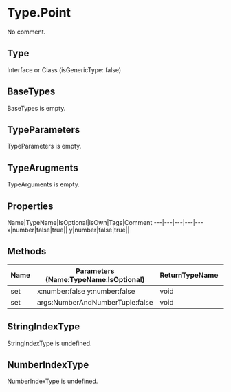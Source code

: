 # Type.Point

No comment.

## Type

Interface or Class (isGenericType: false)

## BaseTypes

BaseTypes is empty.

## TypeParameters

TypeParameters is empty.

## TypeArugments

TypeArguments is empty.

## Properties

Name|TypeName|IsOptional|isOwn|Tags|Comment
---|---|---|---|---
x|number|false|true||
y|number|false|true||

## Methods

Name|Parameters (Name:TypeName:IsOptional)|ReturnTypeName|IsOptional|Comment
---|---|---|---|---
set|x:number:false y:number:false |void|false| 
set|args:NumberAndNumberTuple:false |void|false| 

## StringIndexType

StringIndexType is undefined.

## NumberIndexType

NumberIndexType is undefined.
